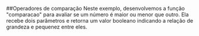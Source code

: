 ##Operadores de comparação
Neste exemplo, desenvolvemos a função "comparacao" para avaliar se um número é maior ou menor que outro. Ela recebe dois parâmetros e retorna um valor booleano indicando a relação de grandeza e pequenez entre eles.
